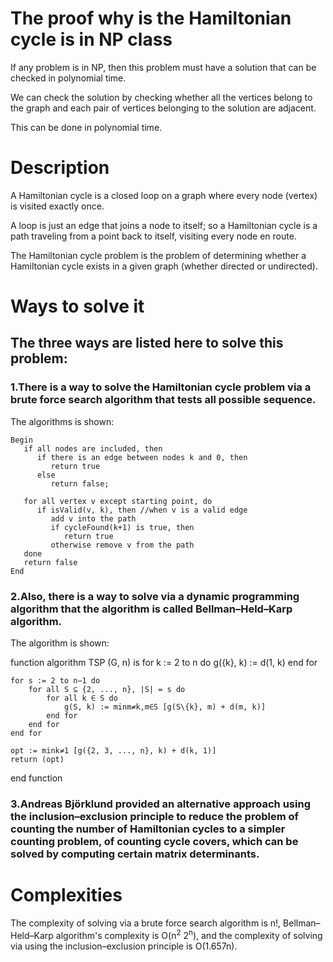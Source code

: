 # The proof why is the Hamiltonian cycle is in NP class

If any problem is in NP, then this problem must have a solution that can be checked in polynomial time.

We can check the solution by checking whether all the vertices belong to the graph and each pair of vertices belonging to the solution are adjacent. 

This can be done in polynomial time.

# Description

A Hamiltonian cycle is a closed loop on a graph where every node (vertex) is visited exactly once.

A loop is just an edge that joins a node to itself; so a Hamiltonian cycle is a path traveling from a point back to itself, visiting every node en route.

The Hamiltonian cycle problem is the problem of determining whether a Hamiltonian cycle exists in a given graph (whether directed or undirected).


# Ways to solve it

## The three ways are listed here to solve this problem:

### 1.There is a way to solve the Hamiltonian cycle problem via a brute force search algorithm that tests all possible sequence.

The algorithms is shown:
```
Begin
   if all nodes are included, then
      if there is an edge between nodes k and 0, then
         return true
      else
         return false;

   for all vertex v except starting point, do
      if isValid(v, k), then //when v is a valid edge
         add v into the path
         if cycleFound(k+1) is true, then
            return true
         otherwise remove v from the path
   done
   return false
End
```

### 2.Also, there is a way to solve via a dynamic programming algorithm that the algorithm is called Bellman–Held–Karp algorithm.

The algorithm is shown:

function algorithm TSP (G, n) is
    for k := 2 to n do
        g({k}, k) := d(1, k)
    end for

    for s := 2 to n−1 do
        for all S ⊆ {2, ..., n}, |S| = s do
            for all k ∈ S do
                g(S, k) := minm≠k,m∈S [g(S\{k}, m) + d(m, k)]
            end for
        end for
    end for

    opt := mink≠1 [g({2, 3, ..., n}, k) + d(k, 1)]
    return (opt)
end function 

### 3.Andreas Björklund provided an alternative approach using the inclusion–exclusion principle to reduce the problem of counting the number of Hamiltonian cycles to a simpler counting problem, of counting cycle covers, which can be solved by computing certain matrix determinants.

# Complexities

The complexity of solving via a brute force search algorithm is n!, Bellman–Held–Karp algorithm's complexity is O(n<sup>2</sup> 2<sup>n</sup>), and the complexity of solving via using the inclusion–exclusion principle is O(1.657n).
